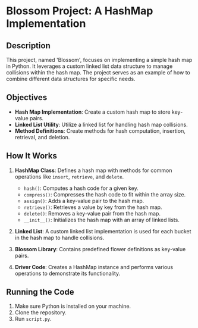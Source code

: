 # Blossom Project: A HashMap Implementation

## Description

This project, named 'Blossom', focuses on implementing a simple hash map in Python. It leverages a custom linked list data structure to manage collisions within the hash map. The project serves as an example of how to combine different data structures for specific needs.

## Objectives

- **Hash Map Implementation**: Create a custom hash map to store key-value pairs.
- **Linked List Utility**: Utilize a linked list for handling hash map collisions.
- **Method Definitions**: Create methods for hash computation, insertion, retrieval, and deletion.

## How It Works

1. **HashMap Class**: Defines a hash map with methods for common operations like `insert`, `retrieve`, and `delete`.
    - `hash()`: Computes a hash code for a given key.
    - `compress()`: Compresses the hash code to fit within the array size.
    - `assign()`: Adds a key-value pair to the hash map.
    - `retrieve()`: Retrieves a value by key from the hash map.
    - `delete()`: Removes a key-value pair from the hash map.
    - `__init__()`: Initializes the hash map with an array of linked lists.

2. **Linked List**: A custom linked list implementation is used for each bucket in the hash map to handle collisions.

3. **Blossom Library**: Contains predefined flower definitions as key-value pairs.

4. **Driver Code**: Creates a HashMap instance and performs various operations to demonstrate its functionality.

## Running the Code

1. Make sure Python is installed on your machine.
2. Clone the repository.
3. Run `script.py`.



